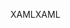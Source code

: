<span data-ttu-id="247cb-101">XAML</span><span class="sxs-lookup"><span data-stu-id="247cb-101">XAML</span></span>